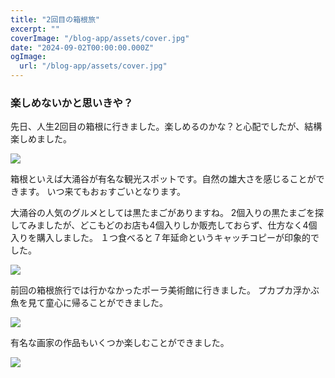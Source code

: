 ```yaml
---
title: "2回目の箱根旅"
excerpt: ""
coverImage: "/blog-app/assets/cover.jpg"
date: "2024-09-02T00:00:00.000Z"
ogImage:
  url: "/blog-app/assets/cover.jpg"
---
```


### 楽しめないかと思いきや？

先日、人生2回目の箱根に行きました。楽しめるのかな？と心配でしたが、結構楽しめました。

![](/blog-app/assets/cover.jpg)

箱根といえば大涌谷が有名な観光スポットです。自然の雄大さを感じることができます。
いつ来てもおぉすごいとなります。


大涌谷の人気のグルメとしては黒たまごがありますね。
2個入りの黒たまごを探してみましたが、どこもどのお店も4個入りしか販売しておらず、仕方なく4個入りを購入しました。
１つ食べると７年延命というキャッチコピーが印象的でした。

![](/blog-app/assets/cover.jpg)

前回の箱根旅行では行かなかったポーラ美術館に行きました。
プカプカ浮かぶ魚を見て童心に帰ることができました。

![](/blog-app/assets/cover.jpg)

有名な画家の作品もいくつか楽しむことができました。

![](/blog-app/assets/cover.jpg)
